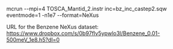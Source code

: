 mcrun --mpi=4 TOSCA_Mantid_2.instr inc=bz_inc_castep2.sqw eventmode=1 -n1e7 --format=NeXus

URL for the Benzene NeXus dataset: https://www.dropbox.com/s/0b97flv5ypwlo3l/Benzene_0.01-500meV_1e8.h5?dl=0

